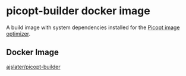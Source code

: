 # picopt-builder docker image

A build image with system dependencies installed for the [Picopt image optimizer](https://github.com/ajslater/picopt/).

## Docker Image

[ajslater/picopt-builder](https://hub.docker.com/repository/docker/ajslater/picopt-builder)
